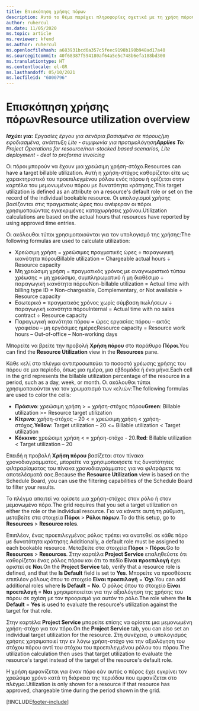 ```yaml
---
title: Επισκόπηση χρήσης πόρων
description: Αυτό το θέμα παρέχει πληροφορίες σχετικά με τη χρήση πόρου στο Project Operations.
author: ruhercul
ms.date: 11/05/2020
ms.topic: article
ms.reviewer: kfend
ms.author: ruhercul
ms.openlocfilehash: a683931bcd6a357c5feec9198b190b948ad17a40
ms.sourcegitcommit: 40f68387f594180af64a5e5c748b6efa188bd300
ms.translationtype: HT
ms.contentlocale: el-GR
ms.lasthandoff: 05/10/2021
ms.locfileid: "6000796"
---
```

# <a name="resource-utilization-overview"></a><span data-ttu-id="294a5-103">Επισκόπηση χρήσης πόρων</span><span class="sxs-lookup"><span data-stu-id="294a5-103">Resource utilization overview</span></span>

<span data-ttu-id="294a5-104">_**Ισχύει για:** Εργασίες έργου για σενάρια βασισμένα σε πόρους/μη εφοδιασμένα, ανάπτυξη Lite - συμφωνία για προτιμολόγηση_</span><span class="sxs-lookup"><span data-stu-id="294a5-104">_**Applies To:** Project Operations for resource/non-stocked based scenarios, Lite deployment - deal to proforma invoicing_</span></span>

<span data-ttu-id="294a5-105">Οι πόροι μπορούν να έχουν μια χρεώσιμη χρήση-στόχο.</span><span class="sxs-lookup"><span data-stu-id="294a5-105">Resources can have a target billable utilization.</span></span> <span data-ttu-id="294a5-106">Αυτή η χρήση-στόχος καθορίζεται είτε ως χαρακτηριστικό του προεπιλεγμένου ρόλου ενός πόρου ή ορίζεται στην καρτέλα του μεμονωμένου πόρου με δυνατότητα κράτησης.</span><span class="sxs-lookup"><span data-stu-id="294a5-106">This target utilization is defined as an attribute on a resource's default role or set on the record of the individual bookable resource.</span></span> <span data-ttu-id="294a5-107">Οι υπολογισμοί χρήσης βασίζονται στις πραγματικές ώρες που ανέφεραν οι πόροι χρησιμοποιώντας εγκεκριμένες καταχωρήσεις χρόνου.</span><span class="sxs-lookup"><span data-stu-id="294a5-107">Utilization calculations are based on the actual hours that resources have reported by using approved time entries.</span></span>

<span data-ttu-id="294a5-108">Οι ακόλουθοι τύποι χρησιμοποιούνται για τον υπολογισμό της χρήσης:</span><span class="sxs-lookup"><span data-stu-id="294a5-108">The following formulas are used to calculate utilization:</span></span>

  - <span data-ttu-id="294a5-109">Χρεώσιμη χρήση = χρεώσιμες πραγματικές ώρες ÷ παραγωγική ικανότητα πόρου</span><span class="sxs-lookup"><span data-stu-id="294a5-109">Billable utilization = Chargeable actual hours ÷ Resource capacity</span></span>
  - <span data-ttu-id="294a5-110">Μη χρεώσιμη χρήση = πραγματικός χρόνος με αναγνωριστικό τύπου χρέωσης = μη χρεώσιμο, συμπληρωματικό ή μη διαθέσιμο ÷ παραγωγική ικανότητα πόρου</span><span class="sxs-lookup"><span data-stu-id="294a5-110">Non-billable utilization = Actual time with billing type ID = Non-chargeable, Complementary, or Not available ÷ Resource capacity</span></span>
  - <span data-ttu-id="294a5-111">Εσωτερικό = πραγματικός χρόνος χωρίς σύμβαση πωλήσεων ÷ παραγωγική ικανότητα πόρου</span><span class="sxs-lookup"><span data-stu-id="294a5-111">Internal = Actual time with no sales contract ÷ Resource capacity</span></span>
  - <span data-ttu-id="294a5-112">Παραγωγική ικανότητα πόρου = ώρες εργασίας πόρου – εκτός γραφείου – μη εργάσιμες ημέρες</span><span class="sxs-lookup"><span data-stu-id="294a5-112">Resource capacity = Resource work hours – Out-of-office – Non-working days</span></span>

<span data-ttu-id="294a5-113">Μπορείτε να βρείτε την προβολή **Χρήση πόρου** στο παράθυρο **Πόροι**.</span><span class="sxs-lookup"><span data-stu-id="294a5-113">You can find the **Resource Utilization** view in the **Resources** pane.</span></span>

<span data-ttu-id="294a5-114">Κάθε κελί στο πλέγμα αντιπροσωπεύει το ποσοστό χρέωσης χρήσης του πόρου σε μια περίοδο, όπως μια ημέρα, μια εβδομάδα ή ένα μήνα.</span><span class="sxs-lookup"><span data-stu-id="294a5-114">Each cell in the grid represents the billable utilization percentage of the resource in a period, such as a day, week, or month.</span></span> <span data-ttu-id="294a5-115">Οι ακόλουθοι τύποι χρησιμοποιούνται για τον χρωματισμό των κελιών:</span><span class="sxs-lookup"><span data-stu-id="294a5-115">The following formulas are used to color the cells:</span></span>

  - <span data-ttu-id="294a5-116">**Πράσινο**: χρεώσιμη χρήση > = χρήση-στόχος πόρου</span><span class="sxs-lookup"><span data-stu-id="294a5-116">**Green**: Billable utilization >= Resource target utilization</span></span>
  - <span data-ttu-id="294a5-117">**Κίτρινο**: χρήση-στόχος – 20 < = χρεώσιμη χρήση < χρήση-στόχος.</span><span class="sxs-lookup"><span data-stu-id="294a5-117">**Yellow**: Target utilization – 20 <= Billable utilization < Target utilization</span></span>
  - <span data-ttu-id="294a5-118">**Κόκκινο**: χρεώσιμη χρήση < = χρήση-στόχο - 20.</span><span class="sxs-lookup"><span data-stu-id="294a5-118">**Red**: Billable utilization < Target utilization – 20</span></span>

<span data-ttu-id="294a5-119">Επειδή η προβολή **Χρήση πόρου** βασίζεται στον πίνακα χρονοδιαγράμματος, μπορείτε να χρησιμοποιήσετε τις δυνατότητες φιλτραρίσματος του πίνακα χρονοδιαγράμματος για να φιλτράρετε τα αποτελέσματά σας.</span><span class="sxs-lookup"><span data-stu-id="294a5-119">Because the **Resource Utilization** view is based on the Schedule Board, you can use the filtering capabilities of the Schedule Board to filter your results.</span></span>

<span data-ttu-id="294a5-120">Το πλέγμα απαιτεί να ορίσετε μια χρήση-στόχος στον ρόλο ή στον μεμονωμένο πόρο.</span><span class="sxs-lookup"><span data-stu-id="294a5-120">The grid requires that you set a target utilization on either the role or the individual resource.</span></span> <span data-ttu-id="294a5-121">Για να κάνετε αυτή τη ρύθμιση, μεταβείτε στα στοιχεία **Πόροι** > **Ρόλοι πόρων**.</span><span class="sxs-lookup"><span data-stu-id="294a5-121">To do this setup, go to **Resources** > **Resource roles**.</span></span>

<span data-ttu-id="294a5-122">Επιπλέον, ένας προεπιλεγμένος ρόλος πρέπει να ανατεθεί σε κάθε πόρο με δυνατότητα κράτησης.</span><span class="sxs-lookup"><span data-stu-id="294a5-122">Additionally, a default role must be assigned to each bookable resource.</span></span> <span data-ttu-id="294a5-123">Μεταβείτε στα στοιχεία **Πόροι** > **Πόροι**.</span><span class="sxs-lookup"><span data-stu-id="294a5-123">Go to **Resources** > **Resources**.</span></span> <span data-ttu-id="294a5-124">Στην καρτέλα **Project Service** επαληθεύστε ότι καθορίζεται ένας ρόλος πόρου και ότι το πεδίο **Είναι προεπιλογή** έχει οριστεί σε **Ναι**.</span><span class="sxs-lookup"><span data-stu-id="294a5-124">On the **Project Service** tab, verify that a resource role is defined, and that the **Is Default** field is set to **Yes**.</span></span> <span data-ttu-id="294a5-125">Μπορείτε να προσθέσετε επιπλέον ρόλους όπου το στοιχείο **Είναι προεπιλογή**  = **Όχι**.</span><span class="sxs-lookup"><span data-stu-id="294a5-125">You can add additional roles where **Is Default** = **No**.</span></span> <span data-ttu-id="294a5-126">Ο ρόλος όπου το στοιχείο **Είναι προεπιλογή** = **Ναι** χρησιμοποιείται για την αξιολόγηση της χρήσης του πόρου σε σχέση με τον προορισμό για αυτόν το ρόλο.</span><span class="sxs-lookup"><span data-stu-id="294a5-126">The role where the **Is Default** = **Yes** is used to evaluate the resource's utilization against the target for that role.</span></span>

<span data-ttu-id="294a5-127">Στην καρτέλα **Project Service** μπορείτε επίσης να ορίσετε μια μεμονωμένη χρήση-στόχο για τον πόρο.</span><span class="sxs-lookup"><span data-stu-id="294a5-127">On the **Project Service** tab, you can also set an individual target utilization for the resource.</span></span> <span data-ttu-id="294a5-128">Στη συνέχεια, ο υπολογισμός χρήσης χρησιμοποιεί την εν λόγω χρήση-στόχο για την αξιολόγηση του στόχου πόρου αντί του στόχου του προεπιλεγμένου ρόλου του πόρου.</span><span class="sxs-lookup"><span data-stu-id="294a5-128">The utilization calculation then uses that target utilization to evaluate the resource's target instead of the target of the resource's default role.</span></span>

<span data-ttu-id="294a5-129">Η χρήση εμφανίζεται για έναν πόρο εάν αυτός ο πόρος έχει εγκρίνει τον χρεώσιμο χρόνο κατά τη διάρκεια της περιόδου που εμφανίζεται στο πλέγμα.</span><span class="sxs-lookup"><span data-stu-id="294a5-129">Utilization is only shown for a resource if that resource has approved, chargeable time during the period shown in the grid.</span></span>


[!INCLUDE[footer-include](../includes/footer-banner.md)]